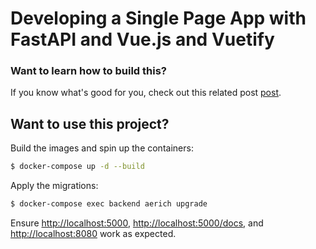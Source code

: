 # Developing a Single Page App with FastAPI and Vue.js and Vuetify

### Want to learn how to build this?

If you know what's good for you, check out this related post 
[post](https://testdriven.io/blog/developing-a-single-page-app-with-fastapi-and-vuejs).

## Want to use this project?

Build the images and spin up the containers:

```sh
$ docker-compose up -d --build
```

Apply the migrations:

```sh
$ docker-compose exec backend aerich upgrade
```

Ensure [http://localhost:5000](http://localhost:5000), [http://localhost:5000/docs](http://localhost:5000/docs), and [http://localhost:8080](http://localhost:8080) work as expected.
